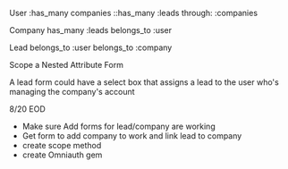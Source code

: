 User
:has_many companies
::has_many :leads through: :companies

Company
has_many :leads
belongs_to :user

Lead
belongs_to :user
belongs_to :company

Scope a Nested Attribute Form

A lead form could have a select box that assigns a lead to the user who's managing the company's account

8/20 EOD
- Make sure Add forms for lead/company are working
- Get form to add company to work and link lead to company
- create scope method
- create Omniauth gem

